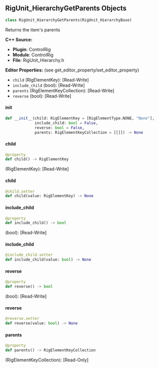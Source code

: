## RigUnit_HierarchyGetParents Objects

```python
class RigUnit_HierarchyGetParents(RigUnit_HierarchyBase)
```

Returns the item's parents

**C++ Source:**

- **Plugin**: ControlRig
- **Module**: ControlRig
- **File**: RigUnit_Hierarchy.h

**Editor Properties:** (see get_editor_property/set_editor_property)

- ``child`` (RigElementKey):  [Read-Write]
- ``include_child`` (bool):  [Read-Write]
- ``parents`` (RigElementKeyCollection):  [Read-Write]
- ``reverse`` (bool):  [Read-Write]

<a id="unreal.RigUnit_HierarchyGetParents.__init__"></a>

#### __init__

```python
def __init__(child: RigElementKey = [RigElementType.NONE, "None"],
             include_child: bool = False,
             reverse: bool = False,
             parents: RigElementKeyCollection = [[]]) -> None
```

<a id="unreal.RigUnit_HierarchyGetParents.child"></a>

#### child

```python
@property
def child() -> RigElementKey
```

(RigElementKey):  [Read-Write]

<a id="unreal.RigUnit_HierarchyGetParents.child"></a>

#### child

```python
@child.setter
def child(value: RigElementKey) -> None
```

<a id="unreal.RigUnit_HierarchyGetParents.include_child"></a>

#### include_child

```python
@property
def include_child() -> bool
```

(bool):  [Read-Write]

<a id="unreal.RigUnit_HierarchyGetParents.include_child"></a>

#### include_child

```python
@include_child.setter
def include_child(value: bool) -> None
```

<a id="unreal.RigUnit_HierarchyGetParents.reverse"></a>

#### reverse

```python
@property
def reverse() -> bool
```

(bool):  [Read-Write]

<a id="unreal.RigUnit_HierarchyGetParents.reverse"></a>

#### reverse

```python
@reverse.setter
def reverse(value: bool) -> None
```

<a id="unreal.RigUnit_HierarchyGetParents.parents"></a>

#### parents

```python
@property
def parents() -> RigElementKeyCollection
```

(RigElementKeyCollection):  [Read-Only]

<a id="unreal.RigUnit_HierarchyGetParentsItemArray"></a>